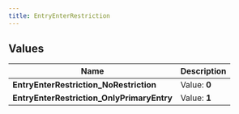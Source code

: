 ```yaml
---
title: EntryEnterRestriction
---
```


## Values

| Name | Description |
| ---- | ----------- |
| **EntryEnterRestriction\_NoRestriction** | Value: **0** |
| **EntryEnterRestriction\_OnlyPrimaryEntry** | Value: **1** |

